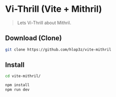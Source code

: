 # Vi-Thrill (Vite + Mithril)

> Lets Vi-Thrill about Mithril.

## Download (Clone)

```sh
git clone https://github.com/hlop3z/vite-mithril
```

## Install

```sh
cd vite-mithril/

npm install
npm run dev
```

